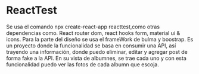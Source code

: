 # ReactTest
Se usa el comando npx create-react-app reacttest,como otras dependencias como. React router dom, react hooks form, material ui & icons. Para la parte del diseño se usa el frameWork de bulma y boostrap.
Es un proyecto donde la funcionalidad se basa en consumir una API, así trayendo una información, donde puedo eliminar, editar y agregar post de forma fake a la API. En su vista de albumnes, se trae cada uno y con esta funcionalidad puedo ver las fotos de cada albumn que escoja.